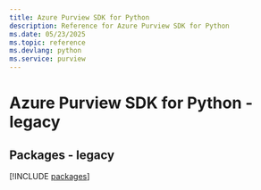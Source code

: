 ```yaml
---
title: Azure Purview SDK for Python
description: Reference for Azure Purview SDK for Python
ms.date: 05/23/2025
ms.topic: reference
ms.devlang: python
ms.service: purview
---
```

# Azure Purview SDK for Python - legacy
## Packages - legacy
[!INCLUDE [packages](purview-index.md)]